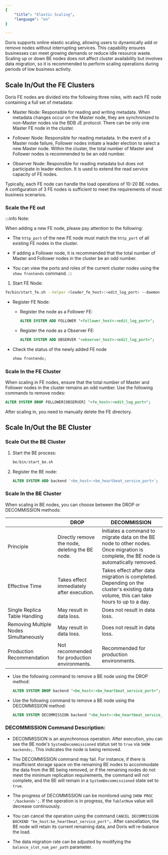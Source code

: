 ```yaml
---
{
    "title": "Elastic Scaling",
    "language": "en"
}

---
```


Doris supports online elastic scaling, allowing users to dynamically add or remove nodes without interrupting services. This capability ensures businesses can meet growing demands or reduce idle resource waste. Scaling up or down BE nodes does not affect cluster availability but involves data migration, so it is recommended to perform scaling operations during periods of low business activity.

## Scale In/Out the FE Clusters

Doris FE nodes are divided into the following three roles, with each FE node containing a full set of metadata:

* Master Node: Responsible for reading and writing metadata. When metadata changes occur on the Master node, they are synchronized to non-Master nodes via the BDB JE protocol. There can be only one Master FE node in the cluster.

* Follower Node: Responsible for reading metadata. In the event of a Master node failure, Follower nodes initiate a leader election to select a new Master node. Within the cluster, the total number of Master and Follower nodes is recommended to be an odd number.

* Observer Node: Responsible for reading metadata but does not participate in leader election. It is used to extend the read service capacity of FE nodes.

Typically, each FE node can handle the load operations of 10-20 BE nodes. A configuration of 3 FE nodes is sufficient to meet the requirements of most business scenarios.


### Scale the FE out

:::info Note:

When adding a new FE node, please pay attention to the following:

* The `http_port` of the new FE node must match the `http_port` of all existing FE nodes in the cluster.

* If adding a Follower node, it is recommended that the total number of Master and Follower nodes in the cluster be an odd number.

* You can view the ports and roles of the current cluster nodes using the `show frontends` command.
:::

1. Start FE Node:

```bash
fe/bin/start_fe.sh --helper <leader_fe_host>:<edit_log_port> --daemon
```

* Register FE Node:

  * Register the node as a Follower FE:

    ```sql
    ALTER SYSTEM ADD FOLLOWER "<follower_host>:<edit_log_port>";
    ```

  * Register the node as a Observer FE:

    ```sql
    ALTER SYSTEM ADD OBSERVER "<observer_host>:<edit_log_port>";
    ```

* Check the status of the newly added FE node

  ```sql
  show frontends;
  ```


### Scale In the FE Cluster

When scaling in FE nodes, ensure that the total number of Master and Follower nodes in the cluster remains an odd number. Use the following commands to remove nodes:


```sql
ALTER SYSTEM DROP FOLLOWER[OBSERVER] "<fe_host>:<edit_log_port>";
```

After scaling in, you need to manually delete the FE directory.

## Scale In/Out the BE Cluster

### Scale Out the BE Cluster

1. Start the BE process:  

   ```sql
   be/bin/start_be.sh
   ```

2. Register the BE node:  

   ```sql
   ALTER SYSTEM ADD backend '<be_host>:<be_heartbeat_service_port>';
   ```

### Scale In the BE Cluster

When scaling in BE nodes, you can choose between the DROP or DECOMMISSION methods:

|          | DROP              | DECOMMISSION                                |
| -------- | ----------------- | ------------------------------------------- |
| Principle | Directly remove the node, deleting the BE node. | Initiates a command to migrate data on the BE node to other nodes. Once migration is complete, the BE node is automatically removed. |
| Effective Time | Takes effect immediately after execution. | Takes effect after data migration is completed. Depending on the cluster's existing data volume, this can take hours to up to a day. |
| Single Replica Table Handling | May result in data loss. | Does not result in data loss. |
| Removing Multiple Nodes Simultaneously | May result in data loss. | Does not result in data loss. |
| Production Recommendation | Not recommended for production environments. | Recommended for production environments. |

* Use the following command to remove a BE node using the DROP method: 

  ```sql
  ALTER SYSTEM DROP backend "<be_host>:<be_heartbeat_service_port>";
  ```

* Use the following command to remove a BE node using the DECOMMISSION method:  

  ```sql
  ALTER SYSTEM DECOMMISSION backend "<be_host>:<be_heartbeat_service_port>";
  ```

### DECOMMISSION Command Description:

- DECOMMISSION is an asynchronous operation. After execution, you can see the BE node's `SystemDecommissioned` status set to `true` via `SHOW backends;`. This indicates the node is being removed.

- The DECOMMISSION command may fail. For instance, if there is insufficient storage space on the remaining BE nodes to accommodate the data from the BE being removed, or if the remaining nodes do not meet the minimum replication requirements, the command will not complete, and the BE will remain in a `SystemDecommissioned` state set to `true`.

- The progress of DECOMMISSION can be monitored using `SHOW PROC '/backends';`. If the operation is in progress, the `TabletNum` value will decrease continuously.

- You can cancel the operation using the command `CANCEL DECOMMISSION BACKEND "be_host:be_heartbeat_service_port";`. After cancellation, the BE node will retain its current remaining data, and Doris will re-balance the load.

- The data migration rate can be adjusted by modifying the `balance_slot_num_per_path` parameter.

